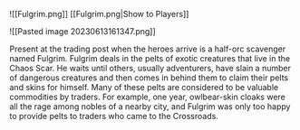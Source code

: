 ![[Fulgrim.png]]
[[Fulgrim.png|Show to Players]]

![[Pasted image 20230613161347.png]]

Present at the trading post when the heroes arrive is a half-orc scavenger named Fulgrim. Fulgrim deals in the pelts of exotic creatures that live in the Chaos Scar. He waits until others, usually adventurers, have slain a number of dangerous creatures and then comes in behind them to claim their pelts and skins for himself. Many of these pelts are considered to be valuable commodities by traders. For example, one year, owlbear-skin cloaks were all the rage among nobles of a nearby city, and Fulgrim was only too happy to provide pelts to traders who came to the Crossroads. 